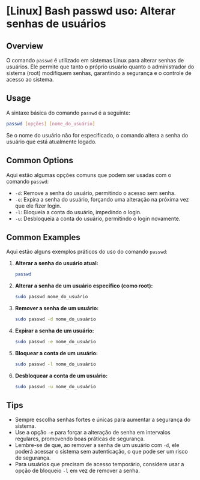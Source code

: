 # [Linux] Bash passwd uso: Alterar senhas de usuários

## Overview
O comando `passwd` é utilizado em sistemas Linux para alterar senhas de usuários. Ele permite que tanto o próprio usuário quanto o administrador do sistema (root) modifiquem senhas, garantindo a segurança e o controle de acesso ao sistema.

## Usage
A sintaxe básica do comando `passwd` é a seguinte:

```bash
passwd [opções] [nome_do_usuário]
```

Se o nome do usuário não for especificado, o comando altera a senha do usuário que está atualmente logado.

## Common Options
Aqui estão algumas opções comuns que podem ser usadas com o comando `passwd`:

- `-d`: Remove a senha do usuário, permitindo o acesso sem senha.
- `-e`: Expira a senha do usuário, forçando uma alteração na próxima vez que ele fizer login.
- `-l`: Bloqueia a conta do usuário, impedindo o login.
- `-u`: Desbloqueia a conta do usuário, permitindo o login novamente.

## Common Examples
Aqui estão alguns exemplos práticos do uso do comando `passwd`:

1. **Alterar a senha do usuário atual:**
   ```bash
   passwd
   ```

2. **Alterar a senha de um usuário específico (como root):**
   ```bash
   sudo passwd nome_do_usuário
   ```

3. **Remover a senha de um usuário:**
   ```bash
   sudo passwd -d nome_do_usuário
   ```

4. **Expirar a senha de um usuário:**
   ```bash
   sudo passwd -e nome_do_usuário
   ```

5. **Bloquear a conta de um usuário:**
   ```bash
   sudo passwd -l nome_do_usuário
   ```

6. **Desbloquear a conta de um usuário:**
   ```bash
   sudo passwd -u nome_do_usuário
   ```

## Tips
- Sempre escolha senhas fortes e únicas para aumentar a segurança do sistema.
- Use a opção `-e` para forçar a alteração de senha em intervalos regulares, promovendo boas práticas de segurança.
- Lembre-se de que, ao remover a senha de um usuário com `-d`, ele poderá acessar o sistema sem autenticação, o que pode ser um risco de segurança.
- Para usuários que precisam de acesso temporário, considere usar a opção de bloqueio `-l` em vez de remover a senha.